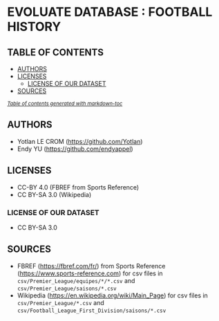 # EVOLUATE DATABASE : FOOTBALL HISTORY

## TABLE OF CONTENTS

- [AUTHORS](#authors)
- [LICENSES](#licenses)
  * [LICENSE OF OUR DATASET](#license-of-our-dataset)
- [SOURCES](#sources)

<small><i><a href='http://ecotrust-canada.github.io/markdown-toc/'>Table of contents generated with markdown-toc</a></i></small>

## AUTHORS
- Yotlan LE CROM (<https://github.com/Yotlan>)
- Endy YU (<https://github.com/endyappel>)

## LICENSES
- CC-BY 4.0 (FBREF from Sports Reference)
- CC BY-SA 3.0 (Wikipedia)

### LICENSE OF OUR DATASET
- CC BY-SA 3.0

## SOURCES
- FBREF (<https://fbref.com/fr/>) from Sports Reference (<https://www.sports-reference.com>) for csv files in `csv/Premier_League/equipes/*/*.csv` and `csv/Premier_League/saisons/*.csv`
- Wikipedia (<https://en.wikipedia.org/wiki/Main_Page>) for csv files in `csv/Premier_League/*.csv` and `csv/Football_League_First_Division/saisons/*.csv`